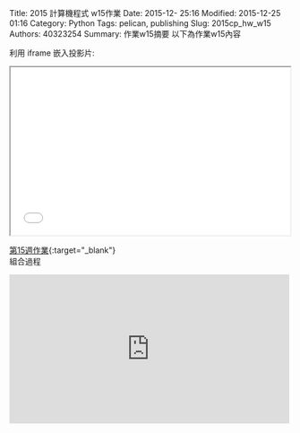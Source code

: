 Title: 2015 計算機程式 w15作業
Date: 2015-12- 25:16
Modified: 2015-12-25 01:16
Category: Python
Tags: pelican, publishing
Slug: 2015cp_hw_w15
Authors: 40323254
Summary: 作業w15摘要
以下為作業w15內容

利用 iframe 嵌入投影片:

<iframe src="40323254_cp_w15.html" width="500" height="300"></iframe>

[第15週作業](40323254_cp_w15.html){:target="_blank"}
<br/>
組合過程

<iframe src="https://player.vimeo.com/video/152042174" width="500" height="266" frameborder="0" webkitallowfullscreen mozallowfullscreen allowfullscreen></iframe>  

